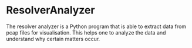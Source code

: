 # ResolverAnalyzer

The resolver analyzer is a Python program that is able to extract data from pcap files for visualisation. This helps one to analyze the data and understand why certain matters occur.
